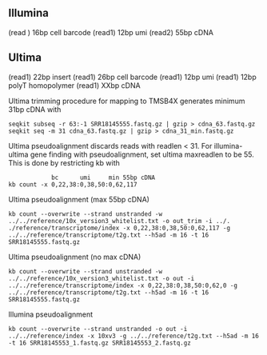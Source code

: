 Illumina
--
(read ) 16bp cell barcode
(read1) 12bp umi
(read2) 55bp cDNA

Ultima
--
(read1) 22bp insert
(read1) 26bp cell barcode
(read1) 12bp umi
(read1) 12bp polyT homopolymer
(read1) XXbp cDNA

Ultima trimming procedure for mapping to TMSB4X generates minimum 31bp cDNA with 
```
seqkit subseq -r 63:-1 SRR18145555.fastq.gz | gzip > cdna_63.fastq.gz
seqkit seq -m 31 cdna_63.fastq.gz | gzip > cdna_31_min.fastq.gz
```

Ultima pseudoalignment discards reads with readlen < 31. For illumina-ultima gene finding with pseudoalignment, set ultima maxreadlen to be 55.
This is done by restricting kb with
```
            bc      umi     min 55bp cDNA
kb count -x 0,22,38:0,38,50:0,62,117
```

Ultima pseudoalignment (max 55bp cDNA)
```
kb count --overwrite --strand unstranded -w ../../reference/10x_version3_whitelist.txt -o out_trim -i ../.
./reference/transcriptome/index -x 0,22,38:0,38,50:0,62,117 -g ../../reference/transcriptome/t2g.txt --h5ad -m 16 -t 16 SRR18145555.fastq.gz
```

Ultima pseudoalignment (no max cDNA)
```
kb count --overwrite --strand unstranded -w ../../reference/10x_version3_whitelist.txt -o out -i ../../reference/transcriptome/index -x 0,22,38:0,38,50:0,62,0 -g ../../reference/transcriptome/t2g.txt --h5ad -m 16 -t 16 SRR18145555.fastq.gz
```

Illumina pseudoalignment
```
kb count --overwrite --strand unstranded -o out -i ../../reference/index -x 10xv3 -g ../../reference/t2g.txt --h5ad -m 16 -t 16 SRR18145553_1.fastq.gz SRR18145553_2.fastq.gz
```
